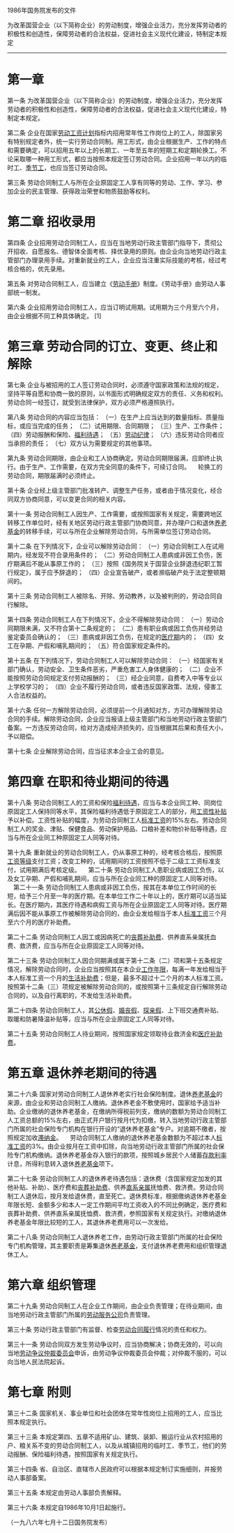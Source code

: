 1986年国务院发布的文件

为改革国营企业（以下简称企业）的劳动制度，增强企业活力，充分发挥劳动者的积极性和创造性，保障劳动者的合法权益，促进社会主义现代化建设，特制定本规定
___
# 第一章
第一条 为改革国营企业（以下简称企业）的劳动制度，增强企业活力，充分发挥劳动者的积极性和创造性，保障劳动者的合法权益，促进社会主义现代化建设，特制定本规定。

第二条 企业在国家[劳动工资计划](https://baike.baidu.com/item/%E5%8A%B3%E5%8A%A8%E5%B7%A5%E8%B5%84%E8%AE%A1%E5%88%92/4429764?fromModule=lemma_inlink)指标内招用常年性工作岗位上的工人，除国家另有特别规定者外，统一实行劳动合同制。用工形式，由企业根据生产、工作的特点和需要确定，可以招用五年以上的长期工、一年至五年的短期工和定期轮换工。不论采取哪一种用工形式，都应当按照本规定签订劳动合同。企业招用一年以内的临时工、[季节工](https://baike.baidu.com/item/%E5%AD%A3%E8%8A%82%E5%B7%A5/12744615?fromModule=lemma_inlink)，也应当签订劳动合同。

第三条 劳动合同制工人与所在企业原固定工人享有同等的劳动、工作、学习、参加企业的民主管理、获得政治荣誉和物质鼓励等权利。 
# 第二章 招收录用
第四条 企业招用劳动合同制工人，应当在当地劳动行政主管部门指导下，贯彻公开招收、自愿报名、德智体全面考核、择优录用的原则。由企业向当地劳动行政主管部门办理录用手续。对重新就业的工人，企业应当注重实际技能的考核，经过考核合格的，优先录用。

第五条 对劳动合同制工人，应当建立《[劳动手册](https://baike.baidu.com/item/%E5%8A%B3%E5%8A%A8%E6%89%8B%E5%86%8C/10793762?fromModule=lemma_inlink)》制度。《劳动手册》由劳动人事部统一制发。

第六条 企业招用劳动合同制工人，应当订明试用期。试用期为三个月至六个月，由企业根据不同工种具体确定。 [1] 
# 第三章 劳动合同的订立、变更、终止和解除
第七条 企业与被招用的工人签订劳动合同时，必须遵守国家政策和法规的规定，坚持平等自愿和协商一致的原则，以书面形式明确规定双方的责任、义务和权利。劳动合同一经签订，就受到法律保护，双方必须严格遵照执行。

第八条 劳动合同的内容应当包括：
（一）在生产上应当达到的数量指标、质量指标，或应当完成的任务；
（二）试用期限、合同期限；
（三）生产、工作条件；
（四）劳动报酬和保险、[福利待遇](https://baike.baidu.com/item/%E7%A6%8F%E5%88%A9%E5%BE%85%E9%81%87/8854141?fromModule=lemma_inlink)；
（五）[劳动纪律](https://baike.baidu.com/item/%E5%8A%B3%E5%8A%A8%E7%BA%AA%E5%BE%8B/10858180?fromModule=lemma_inlink)；
（六）违反劳动合同者应当承担的责任；
（七）双方认为需要规定的其他事项。

第九条 劳动合同期限，由企业和工人协商确定。劳动合同期限届满，应即终止执行。由于生产、工作需要，在双方完全同意的条件下，可续订合同。 　轮换工的劳动合同，期限届满时必须终止。

第十条 企业经上级主管部门批准转产、调整生产任务，或者由于情况变化，经合同双方协商同意，可以变更合同的相关内容。

第十一条 劳动合同制工人因生产、工作需要，或按照国家有关规定，需要跨地区转移工作单位时，经有关地区劳动行政主管部门协商同意，并办理户口和退休[养老基金](https://baike.baidu.com/item/%E5%85%BB%E8%80%81%E5%9F%BA%E9%87%91/5859541?fromModule=lemma_inlink)的转移手续，可以与所在企业解除劳动合同，与所需单位签订劳动合同。

第十二条 在下列情况下，企业可以解除劳动合同：
（一）劳动合同制工人在试用期内，经发现不符合录用条件的；
（二）劳动合同制工人患病或非因工负伤，医疗期满后不能从事原工作的；
（三）按照《国务院关于国营企业辞退违纪职工暂行规定》，属于应予辞退的；
（四）企业宣告破产，或者濒临破产处于法定整顿期间的。

第十三条 劳动合同制工人被除名、开除、劳动教养，以及被判刑的，劳动合同自行解除。

第十四条 劳动合同制工人在下列情况下，企业不得解除劳动合同：
（一）劳动合同期限未满，又不符合第十二条规定的；
（二）患有职业病或因工负伤并经劳动鉴定委员会确认的；
（三）患病或非因工负伤，在规定的[医疗期](https://baike.baidu.com/item/%E5%8C%BB%E7%96%97%E6%9C%9F/11058028?fromModule=lemma_inlink)内的；
（四）女工在孕期、产假和哺乳期间的；
（五）符合国家规定条件的。

第十五条 在下列情况下，劳动合同制工人可以解除劳动合同：
（一）经国家有关部门确认，劳动安全、卫生条件恶劣，严重危害工人身体健康的；
（二）企业不能按照劳动合同规定支付劳动报酬的；
（三）经企业同意，自费考入中等专业以上学校学习的；
（四）企业不履行劳动合同，或者违反国家政策、法规，侵害工人合法权益的。

第十六条 任何一方解除劳动合同，必须提前一个月通知对方，方可办理解除劳动合同的手续。解除劳动合同，企业应当报请上级主管部门和当地劳动行政主管部门备案。一方违反劳动合同，给对方造成经济损失的，应当根据其后果和责任大小，予以赔偿。

第十七条 企业解除劳动合同，应当征求本企业工会的意见。
# 第四章 在职和待业期间的待遇
第十八条 劳动合同制工人的工资和保险[福利待遇](https://baike.baidu.com/item/%E7%A6%8F%E5%88%A9%E5%BE%85%E9%81%87/8854141?fromModule=lemma_inlink)，应当与本企业同工种、同岗位原固定工人保持同等水平，其保险福利待遇低于原固定工人的部分，用[工资性补贴](https://baike.baidu.com/item/%E5%B7%A5%E8%B5%84%E6%80%A7%E8%A1%A5%E8%B4%B4/5887882?fromModule=lemma_inlink)予以补偿。工资性补贴的幅度，为劳动合同制工人[标准工资](https://baike.baidu.com/item/%E6%A0%87%E5%87%86%E5%B7%A5%E8%B5%84/10828322?fromModule=lemma_inlink)的15%左右。劳动合同制工人的奖金、津贴、保健食品、劳动保护用品、口粮补差和物价补贴等待遇，应当与所在企业同工种原固定工人同等对待。

第十九条 重新就业的劳动合同制工人，仍从事原工种的，经考核合格后，按照原[工资等级](https://baike.baidu.com/item/%E5%B7%A5%E8%B5%84%E7%AD%89%E7%BA%A7/8168259?fromModule=lemma_inlink)支付工资；改变工种的，试用期间的工资按照不低于二级工工资标准支付，试用期满后考核定级。 　第二十条 劳动合同制工人患职业病或因工负伤，以及女工孕期、产假和哺乳期间，应当与所在企业同工种的原固定工人同等对待。 　第二十一条 劳动合同制工人患病或非因工负伤，按其在本单位工作时间的长短，给予三个月至一年的医疗期。在本单位工作二十年以上的，医疗期可以适当延长。在医疗期内，其医疗待遇和病假工资与所在企业原固定工人同等对待。医疗期满后因不能从事原工作被解除劳动合同的，由企业发给相当于本人[标准工资](https://baike.baidu.com/item/%E6%A0%87%E5%87%86%E5%B7%A5%E8%B5%84/10828322?fromModule=lemma_inlink)三个月至六个月的医疗补助费。

第二十二条 劳动合同制工人因工或因病死亡的[丧葬补助费](https://baike.baidu.com/item/%E4%B8%A7%E8%91%AC%E8%A1%A5%E5%8A%A9%E8%B4%B9/3997988?fromModule=lemma_inlink)、供养直系亲属抚血费、救济费，应当与所在企业原固定工人同等对待。

第二十三条 劳动合同制工人因合同期满或属于第十二条（二）项和第十五条规定情况，解除劳动合同时，企业应当按照其在本企业[工作年限](https://baike.baidu.com/item/%E5%B7%A5%E4%BD%9C%E5%B9%B4%E9%99%90/10999040?fromModule=lemma_inlink)，每满一年发给相当于本人标准工资一个月的[生活补助费](https://baike.baidu.com/item/%E7%94%9F%E6%B4%BB%E8%A1%A5%E5%8A%A9%E8%B4%B9/8850491?fromModule=lemma_inlink)；但是，最多不超过十二个月的本人标准工资。按照第十二条（三）项规定被解除劳动合同的，或按照第十三条规定自行解除劳动合同的，以及自行离职的，不发给生活补助费。

第二十四条 劳动合同制工人，其[公休假](https://baike.baidu.com/item/%E5%85%AC%E4%BC%91%E5%81%87/11060932?fromModule=lemma_inlink)、[婚丧假](https://baike.baidu.com/item/%E5%A9%9A%E4%B8%A7%E5%81%87/1244903?fromModule=lemma_inlink)、[探亲假](https://baike.baidu.com/item/%E6%8E%A2%E4%BA%B2%E5%81%87/11058031?fromModule=lemma_inlink)、上下班交通费补贴、取暖和防暑降温补贴等，应当与所在企业原固定工人同等对待。

第二十五条 劳动合同制工人待业期间，按照国家规定领取待业救济金和[医疗补助费](https://baike.baidu.com/item/%E5%8C%BB%E7%96%97%E8%A1%A5%E5%8A%A9%E8%B4%B9/8439052?fromModule=lemma_inlink)。
# 第五章 退休养老期间的待遇
第二十六条 国家对劳动合同制工人退休养老实行社会保险制度。退休[养老基金](https://baike.baidu.com/item/%E5%85%BB%E8%80%81%E5%9F%BA%E9%87%91/5859541?fromModule=lemma_inlink)的来源，由企业和劳动合同制工人缴纳。退休养老金不敷使用时，国家给予适当补助。企业缴纳的退休养老基金，在缴纳所得税前列支，缴纳的数额为劳动合同制工人工资总额的15%左右，由正式开户银行按月代为扣缴，转入当地劳动行政主管部门所属的社会保险专门机构在银行开设的“退休养老基金”专户。对逾期不缴者，按照规定加收[滞纳金](https://baike.baidu.com/item/%E6%BB%9E%E7%BA%B3%E9%87%91/2160070?fromModule=lemma_inlink)。 　劳动合同制工人缴纳的退休养老基金数额为不超过本人[标准工资](https://baike.baidu.com/item/%E6%A0%87%E5%87%86%E5%B7%A5%E8%B5%84/10828322?fromModule=lemma_inlink)的3%。由企业按月在工资中扣除，向当地劳动行政主管部门所属的社会保险专门机构缴纳。退休养老基金存入银行的款项，按照城乡居民个人储蓄[存款利率](https://baike.baidu.com/item/%E5%AD%98%E6%AC%BE%E5%88%A9%E7%8E%87/10580017?fromModule=lemma_inlink)计息，所得利息转入退休[养老基金](https://baike.baidu.com/item/%E5%85%BB%E8%80%81%E5%9F%BA%E9%87%91/5859541?fromModule=lemma_inlink)项下。

第二十七条 劳动合同制工人的退休养老待遇包括：退休费（含国家规定加发的其他补贴、补助）、医疗费和[丧葬补助费](https://baike.baidu.com/item/%E4%B8%A7%E8%91%AC%E8%A1%A5%E5%8A%A9%E8%B4%B9/3997988?fromModule=lemma_inlink)、供养[直系亲属](https://baike.baidu.com/item/%E7%9B%B4%E7%B3%BB%E4%BA%B2%E5%B1%9E/1062060?fromModule=lemma_inlink)抚恤费、救济费。劳动合同制工人退休后，按月发给退休费，直至死亡。退休费标准，根据缴纳退休养老基金年限长短、金额多少和本人一定工作期间平均工资收入的不同比例确定，医疗费和丧葬补助费、供养直系亲属抚恤费、救济费，参照国家有关规定执行。对缴纳退休养老基金年限比较短的工人，其退休养老费用可以一次发给。

第二十八条 劳动合同制工人退休养老工作，由劳动行政主管部门所属的社会保险专门机构管理，其主要职责是筹集退休[养老基金](https://baike.baidu.com/item/%E5%85%BB%E8%80%81%E5%9F%BA%E9%87%91/5859541?fromModule=lemma_inlink)，支付退休养老费用和组织管理退休工人。
# 第六章 组织管理
第二十九条 劳动合同制工人在企业工作期间，由企业负责管理；在待业期间，由当地劳动行政主管部门所属的[劳动服务公司](https://baike.baidu.com/item/%E5%8A%B3%E5%8A%A8%E6%9C%8D%E5%8A%A1%E5%85%AC%E5%8F%B8/12747522?fromModule=lemma_inlink)负责管理。

第三十条 劳动行政主管部门有监督、检查[劳动合同履行](https://baike.baidu.com/item/%E5%8A%B3%E5%8A%A8%E5%90%88%E5%90%8C%E5%B1%A5%E8%A1%8C/10776450?fromModule=lemma_inlink)情况的责任和权力。

第三十一条 劳动合同双方发生劳动争议时，应当协商解决；协商无效的，可以向当地[劳动争议仲裁委员会](https://baike.baidu.com/item/%E5%8A%B3%E5%8A%A8%E4%BA%89%E8%AE%AE%E4%BB%B2%E8%A3%81%E5%A7%94%E5%91%98%E4%BC%9A/3205614?fromModule=lemma_inlink)申诉，由劳动争议仲裁委员会仲裁；对仲裁不服的，可以向当地人民法院起诉。
# 第七章 附则
第三十二条 国家机关、事业单位和社会团体在常年性岗位上招用的工人，应当比照本规定执行。

第三十三条 本规定第四、五章不适用矿山、建筑、装卸、搬运行业从农村招用的户、粮关系不变的劳动合同制工人，以及从城镇招用的临时工、季节工，他们的劳动报酬、保险福利待遇，按照国家有关规定执行。

第三十四条 省、自治区、直辖市人民政府可以根据本规定制订实施细则，并报劳动人事部备案。

第三十五条 本规定由劳动人事部负责解释。

第三十六条 本规定自1986年10月1日起施行。

（一九八六年七月十二日国务院发布）